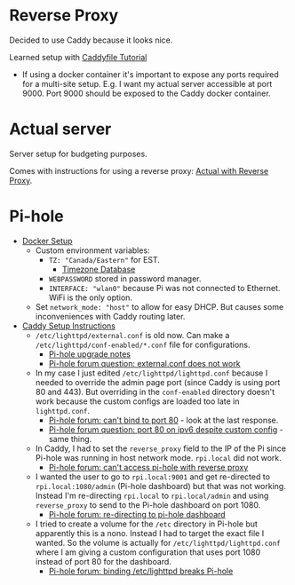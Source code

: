 # Reverse Proxy

Decided to use Caddy because it looks nice.

Learned setup with [Caddyfile Tutorial](https://caddyserver.com/docs/caddyfile-tutorial)

- If using a docker container it's important to expose any ports required for a multi-site setup. E.g. I want my actual server accessible at port 9000. Port 9000 should be exposed to the Caddy docker container.

# Actual server

Server setup for budgeting purposes.

Comes with instructions for using a reverse proxy: [Actual with Reverse Proxy](https://actualbudget.org/docs/config/reverse-proxies/).

# Pi-hole

- [Docker Setup](https://github.com/pi-hole/docker-pi-hole/#running-pi-hole-docker)
	- Custom environment variables:
		- `TZ: "Canada/Eastern"` for EST.
			- [Timezone Database](https://en.wikipedia.org/wiki/List_of_tz_database_time_zones)
		- `WEBPASSWORD` stored in password manager.
		- `INTERFACE: "wlan0"` because Pi was not connected to Ethernet. WiFi is the only option.
	- Set `network_mode: "host"` to allow for easy DHCP. But causes some inconveniences with Caddy routing later.
- [Caddy Setup Instructions](https://docs.pi-hole.net/guides/webserver/caddy/)
	- `/etc/lighttpd/external.conf` is old now. Can make a `/etc/lighttpd/conf-enabled/*.conf` file for configurations.
		- [Pi-hole upgrade notes](https://discourse.pi-hole.net/t/changing-default-listening-port-of-lighttpd-in-raspberry-pi-os-no-longer-honors-external-conf/62235)
		- [Pi-hole forum question: external.conf does not work](https://discourse.pi-hole.net/t/changing-default-listening-port-of-lighttpd-in-raspberry-pi-os-no-longer-honors-external-conf/62235)
	- In my case I just edited `/etc/lighttpd/lighttpd.conf` because I needed to override the admin page port (since Caddy is using port 80 and 443). But overriding in the `conf-enabled` directory doesn't work because the custom configs are loaded too late in `lighttpd.conf`.
		- [Pi-hole forum: can't bind to port 80](https://discourse.pi-hole.net/t/changing-default-listening-port-of-lighttpd-in-raspberry-pi-os-no-longer-honors-external-conf/62235) - look at the last response.
		- [Pi-hole forum question: port 80 on ipv6 despite custom config](https://discourse.pi-hole.net/t/lighttpd-refuses-to-let-go-of-port-80-on-ipv6-unless-i-edit-lighttpd-conf/69106/3) - same thing.
	- In Caddy, I had to set the `reverse_proxy` field to the IP of the Pi since Pi-hole was running in host network mode. `rpi.local` did not work.
		- [Pi-hole forum: can't access pi-hole with reverse proxy](https://discourse.pi-hole.net/t/can-t-access-pihole-externally-using-reverse-proxy-on-docker/65888/2)
	- I wanted the user to go to `rpi.local:9001` and get re-directed to `rpi.local:1080/admin` (Pi-hole dashboard) but that was not working. Instead I'm re-directing `rpi.local` to `rpi.local/admin` and using `reverse_proxy` to send to the Pi-hole dashboard on port 1080.
		- [Pi-hole forum: re-directing to pi-hole dashboard](https://www.reddit.com/r/pihole/comments/xf7059/pihole_behind_caddy_reverse_proxy_redirecting_to/)
	- I tried to create a volume for the `/etc` directory in Pi-hole but apparently this is a nono. Instead I had to target the exact file I wanted. So the volume is actually for `/etc/lighttpd/lighttpd.conf` where I am giving a custom configuration that uses port 1080 instead of port 80 for the dashboard.
		- [Pi-hole forum: binding /etc/lighttpd breaks Pi-hole](https://discourse.pi-hole.net/t/binding-volume-to-etc-lighttpd-breaks-pi-hole/58163)
